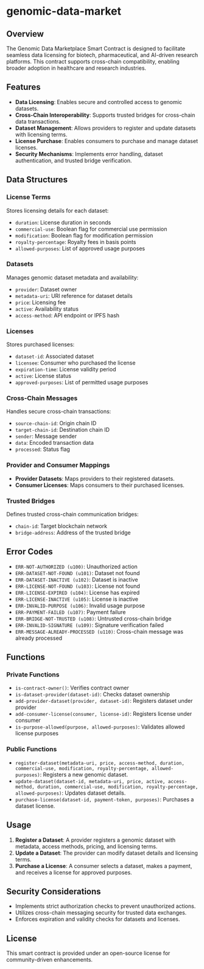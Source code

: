 # genomic-data-market

## Overview
The Genomic Data Marketplace Smart Contract is designed to facilitate seamless data licensing for biotech, pharmaceutical, and AI-driven research platforms. This contract supports cross-chain compatibility, enabling broader adoption in healthcare and research industries.

## Features
- **Data Licensing**: Enables secure and controlled access to genomic datasets.
- **Cross-Chain Interoperability**: Supports trusted bridges for cross-chain data transactions.
- **Dataset Management**: Allows providers to register and update datasets with licensing terms.
- **License Purchase**: Enables consumers to purchase and manage dataset licenses.
- **Security Mechanisms**: Implements error handling, dataset authentication, and trusted bridge verification.

## Data Structures
### License Terms
Stores licensing details for each dataset:
- `duration`: License duration in seconds
- `commercial-use`: Boolean flag for commercial use permission
- `modification`: Boolean flag for modification permission
- `royalty-percentage`: Royalty fees in basis points
- `allowed-purposes`: List of approved usage purposes

### Datasets
Manages genomic dataset metadata and availability:
- `provider`: Dataset owner
- `metadata-uri`: URI reference for dataset details
- `price`: Licensing fee
- `active`: Availability status
- `access-method`: API endpoint or IPFS hash

### Licenses
Stores purchased licenses:
- `dataset-id`: Associated dataset
- `licensee`: Consumer who purchased the license
- `expiration-time`: License validity period
- `active`: License status
- `approved-purposes`: List of permitted usage purposes

### Cross-Chain Messages
Handles secure cross-chain transactions:
- `source-chain-id`: Origin chain ID
- `target-chain-id`: Destination chain ID
- `sender`: Message sender
- `data`: Encoded transaction data
- `processed`: Status flag

### Provider and Consumer Mappings
- **Provider Datasets**: Maps providers to their registered datasets.
- **Consumer Licenses**: Maps consumers to their purchased licenses.

### Trusted Bridges
Defines trusted cross-chain communication bridges:
- `chain-id`: Target blockchain network
- `bridge-address`: Address of the trusted bridge

## Error Codes
- `ERR-NOT-AUTHORIZED (u100)`: Unauthorized action
- `ERR-DATASET-NOT-FOUND (u101)`: Dataset not found
- `ERR-DATASET-INACTIVE (u102)`: Dataset is inactive
- `ERR-LICENSE-NOT-FOUND (u103)`: License not found
- `ERR-LICENSE-EXPIRED (u104)`: License has expired
- `ERR-LICENSE-INACTIVE (u105)`: License is inactive
- `ERR-INVALID-PURPOSE (u106)`: Invalid usage purpose
- `ERR-PAYMENT-FAILED (u107)`: Payment failure
- `ERR-BRIDGE-NOT-TRUSTED (u108)`: Untrusted cross-chain bridge
- `ERR-INVALID-SIGNATURE (u109)`: Signature verification failed
- `ERR-MESSAGE-ALREADY-PROCESSED (u110)`: Cross-chain message was already processed

## Functions
### Private Functions
- `is-contract-owner()`: Verifies contract owner
- `is-dataset-provider(dataset-id)`: Checks dataset ownership
- `add-provider-dataset(provider, dataset-id)`: Registers dataset under provider
- `add-consumer-license(consumer, license-id)`: Registers license under consumer
- `is-purpose-allowed(purpose, allowed-purposes)`: Validates allowed license purposes

### Public Functions
- `register-dataset(metadata-uri, price, access-method, duration, commercial-use, modification, royalty-percentage, allowed-purposes)`: Registers a new genomic dataset.
- `update-dataset(dataset-id, metadata-uri, price, active, access-method, duration, commercial-use, modification, royalty-percentage, allowed-purposes)`: Updates dataset details.
- `purchase-license(dataset-id, payment-token, purposes)`: Purchases a dataset license.

## Usage
1. **Register a Dataset**: A provider registers a genomic dataset with metadata, access methods, pricing, and licensing terms.
2. **Update a Dataset**: The provider can modify dataset details and licensing terms.
3. **Purchase a License**: A consumer selects a dataset, makes a payment, and receives a license for approved purposes.

## Security Considerations
- Implements strict authorization checks to prevent unauthorized actions.
- Utilizes cross-chain messaging security for trusted data exchanges.
- Enforces expiration and validity checks for datasets and licenses.

## License
This smart contract is provided under an open-source license for community-driven enhancements.

